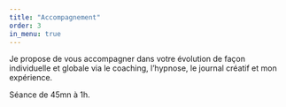 ```yaml
---
title: "Accompagnement"
order: 3
in_menu: true
---
```

Je propose de vous accompagner dans votre évolution de façon individuelle et globale via le coaching, l’hypnose, le journal créatif et mon expérience.

Séance de 45mn à 1h. 